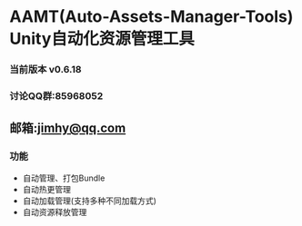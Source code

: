 # AAMT(Auto-Assets-Manager-Tools) Unity自动化资源管理工具

### 当前版本 v0.6.18

### 讨论QQ群:85968052
## 邮箱:jimhy@qq.com

### 功能

- 自动管理、打包Bundle
- 自动热更管理
- 自动加载管理(支持多种不同加载方式)
- 自动资源释放管理